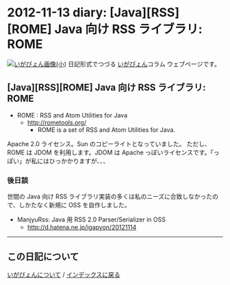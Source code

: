 2012-11-13 diary: [Java][RSS][ROME] Java 向け RSS ライブラリ: ROME
=====================================================================================================
[![いがぴょん画像(小)](https://igapyon.github.io/diary/images/iga200306s.jpg "いがぴょん")](https://igapyon.github.io/diary/memo/memoigapyon.html) 日記形式でつづる [いがぴょん](https://igapyon.github.io/diary/memo/memoigapyon.html)コラム ウェブページです。

## [Java][RSS][ROME] Java 向け RSS ライブラリ: ROME


* ROME : RSS and Atom Utilities for Java
  * http://rometools.org/
    * ROME is a set of RSS and Atom Utilities for Java.

Apache 2.0 ライセンス。Sun のコピーライトとなっていました。
ただし、ROME は JDOM を利用します。JDOM は Apache っぽいライセンスです。「っぽい」が私にはひっかかりますが、、、


### 後日談

世間の Java 向け RSS ライブラリ実装の多くは私のニーズに合致しなかったので、しかたなく新規に OSS を自作しました。

* ManjyuRss: Java 用 RSS 2.0 Parser/Serializer in OSS
  * http://d.hatena.ne.jp/igapyon/20121114




----------------------------------------------------------------------------------------------------

## この日記について
[いがぴょんについて](http://www.igapyon.jp/igapyon/diary/memo/memoigapyon.html) / [インデックスに戻る](https://igapyon.github.io/diary/idxall.html)
